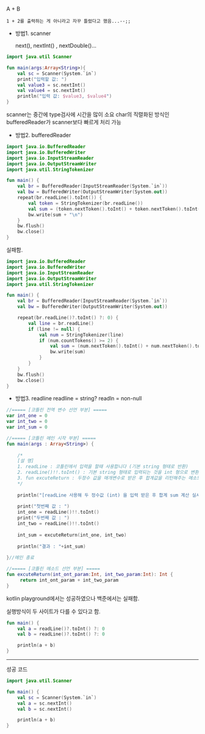 A + B

    1 + 2를 출력하는 게 아니라고 자꾸 틀렸다고 했음...--;;
    
- 방법1. scanner

  next(), nextInt() , nextDouble()...
```kotlin
import java.util Scanner

fun main(args:Array<String>){
    val sc = Scanner(System.`in`)
    print("입력할 값: ")
    val value3 = sc.nextInt()
    val value4 = sc.nextInt()
    println("입력 값: $value3, $value4")
}

```
scanner는 중간에 type검사에 시간을 많이 소요
char의 직렬화된 방식인 bufferedReader가 scanner보다 빠르게 처리 가능

- 방법2. bufferedReader
```kotlin
import java.io.BufferedReader
import java.io.BufferedWriter
import java.io.InputStreamReader
import java.io.OutputStreamWriter
import java.util.StringTokenizer

fun main() {
    val br = BufferedReader(InputStreamReader(System.`in`))
    val bw = BufferedWriter(OutputStreamWriter(System.out))
    repeat(br.readLine().toInt()) {
        val token = StringTokenizer(br.readLine())
        val sum = (token.nextToken().toInt() + token.nextToken().toInt()).toString()
        bw.write(sum + "\n")
    }
    bw.flush()
    bw.close()
}
```
실패함.
```kotlin
import java.io.BufferedReader
import java.io.BufferedWriter
import java.io.InputStreamReader
import java.io.OutputStreamWriter
import java.util.StringTokenizer

fun main() {
    val br = BufferedReader(InputStreamReader(System.`in`))
    val bw = BufferedWriter(OutputStreamWriter(System.out))

    repeat(br.readLine()?.toInt() ?: 0) {
        val line = br.readLine()
        if (line != null) {
            val num = StringTokenizer(line)
            if (num.countTokens() >= 2) {
                val sum = (num.nextToken().toInt() + num.nextToken().toInt()).toString()
                bw.write(sum)
            }
        }
    }
    bw.flush()
    bw.close()
}
```

- 방법3. readline
  readline = string?
  readln = non-null

```kotlin
//===== [코틀린 전역 변수 선언 부분] =====
var int_one = 0
var int_two = 0
var int_sum = 0

//===== [코틀린 메인 시작 부분] ===== 
fun main(args : Array<String>) {
	
	/*
	[설 명]
	1. readLine : 코틀린에서 입력을 할때 사용합니다 (기본 string 형태로 반환)
	2. readLine()!!.toInt() : 기본 string 형태로 입력되는 것을 int 형으로 변환시켜줍니다
	3. fun excuteReturn : 두정수 값을 매개변수로 받은 후 합계값을 리턴해주는 메소드입니다	
	*/	
	
	println("[readLine 사용해 두 정수값 (int) 을 입력 받은 후 합계 sum 계산 실시]")
		
	print("첫번째 값 : ")
	int_one = readLine()!!.toInt()
	print("두번째 값 : ")
	int_two = readLine()!!.toInt()
		
	int_sum = excuteReturn(int_one, int_two)
	
	println("결과 : "+int_sum)
	
}//메인 종료

//===== [코틀린 메소드 선언 부분] =====
fun excuteReturn(int_ont_param:Int, int_two_param:Int): Int {     
     return int_ont_param + int_two_param
}
```
kotlin playground에서는 성공하였으나 백준에서는 실패함.

실행방식이 두 사이트가 다를 수 있다고 함.
```kotlin
fun main() {
    val a = readLine()?.toInt() ?: 0
    val b = readLine()?.toInt() ?: 0

    println(a + b)
}
```
--------------------
성공 코드
```kotlin
import java.util.Scanner

fun main() {
    val sc = Scanner(System.`in`)
    val a = sc.nextInt()
    val b = sc.nextInt()

    println(a + b)
}
```

